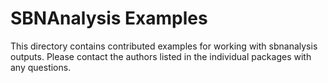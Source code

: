 SBNAnalysis Examples
====================
This directory contains contributed examples for working with sbnanalysis
outputs. Please contact the authors listed in the individual packages with
any questions.

